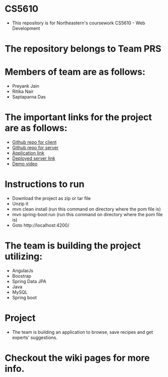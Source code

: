 # CS5610 
* This repository is for Northeastern's coursework CS5610 - Web Development

# The repository belongs to Team PRS 

# Members of team are as follows:

* Preyank Jain
* Ritika Nair
* Saptaparna Das

# The important links for the project are as follows:

* [Github repo for client](https://github.com/Saptaparna10/cs5610-final-project-frontend)
* [Github repo for server](https://github.com/Saptaparna10/cs5610-final-project-backend)
* [Application link]()
* [Deployed server link](https://alwayshungry.herokuapp.com/)
* [Demo video]()


# Instructions to run
* Download the project as zip or tar file
* Unzip it
* mvn clean install (run this command on directory where the pom file is)
* mvn spring-boot:run (run this command on directory where the pom file is)
* Goto http://localhost:4200/

# The team is building the project utilizing:

* AngularJs
* Boostrap
* Spring Data JPA
* Java
* MySQL
* Spring boot

# Project
* The team is building an application to browse, save recipes and get experts' suggestions.

# Checkout the wiki pages for more info.

